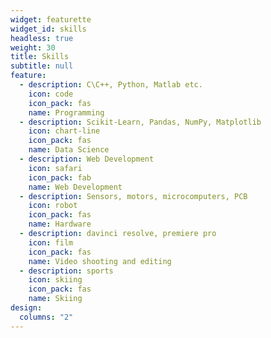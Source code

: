 ```yaml
---
widget: featurette
widget_id: skills
headless: true
weight: 30
title: Skills
subtitle: null
feature:
  - description: C\C++, Python, Matlab etc.
    icon: code
    icon_pack: fas
    name: Programming
  - description: Scikit-Learn, Pandas, NumPy, Matplotlib
    icon: chart-line
    icon_pack: fas
    name: Data Science 
  - description: Web Development
    icon: safari
    icon_pack: fab
    name: Web Development
  - description: Sensors, motors, microcomputers, PCB
    icon: robot
    icon_pack: fas
    name: Hardware
  - description: davinci resolve, premiere pro
    icon: film
    icon_pack: fas
    name: Video shooting and editing
  - description: sports
    icon: skiing
    icon_pack: fas
    name: Skiing
design:
  columns: "2"
---
```

